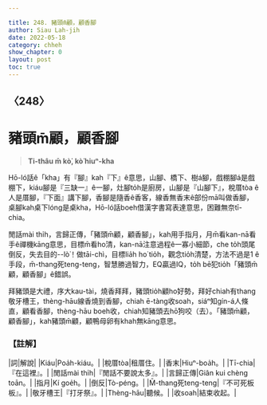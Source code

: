 ```yaml
---

title: 248. 豬頭m̄顧，顧香腳
author: Siau Lah-jih
date: 2022-05-18
category: chheh
show_chapter: 0
layout: post
toc: true
---
```

  
## 〈248〉
# 豬頭m̄顧，顧香腳
>**Ti-thâu m̄ kò͘, kò͘ hiuⁿ-kha**
 
Hō-ló話ê「kha」有『腳』kah『下』ê意思，山腳、橋下、樹á腳，戲棚腳á是戲棚下，kiáu腳是『三缺一』ê一腳，灶腳to̍h是廚房，山腳是『山腳下』，稅厝tòa ê人是厝腳，『下面』講下腳，香腳是隨香ê香客，線香無香末ê部份mā叫做香腳，桌腳kah桌下lóng是桌kha，Hō-ló話boeh借漢字書寫表達意思，困難無奈tī-chia。

閒話mài thi̍h，言歸正傳，「豬頭m̄顧，顧香腳」，kah用手指月，月m̄看kan-nā看手ê禪機kāng意思，目標m̄看ho͘清，kan-nā注意過程ê一寡小細節，che to̍h頭尾倒反，失去目的--lò͘！做tāi-chì，目標lia̍h ho͘ tio̍h，觀念tio̍h清楚，方法不過是1 ê手段，m̄-thang死teng-teng，智慧勝過智力，EQ贏過IQ，to̍h bē犯tio̍h「豬頭m̄顧，顧香腳」ê錯誤。

拜豬頭是大禮，序大kau-tài，燒香拜拜，豬頭tio̍h顧ho͘好勢，拜好chiah有thang敬牙槽王，thèng-hāu線香燒到香腳，chiah ē-tàng收soah，siáⁿ知gín-á人條直，顧看香腳，thèng-hāu boeh收，chiah知豬頭去hō͘狗咬（去）。「豬頭m̄顧，顧香腳」，kah豬頭m̄顧，顧鴨母卵有khah無kāng意思。

### 【註解】

|詞|解說|
|Kiáu|Poa̍h-kiáu。|
|稅厝tòa|租厝住。|
|香末|Hiuⁿ-boa̍h。|
|Tī-chia|『在這裡』。|
|閒話mài thi̍h|『閒話不要說太多』。|
|言歸正傳|Giân kui chèng toān。|
|指月|Kí goe̍h。|
|倒反|Tò-péng。|
|M̄-thang死teng-teng|『不可死板板』。|
|敬牙槽王|『打牙祭』。|
|Thèng-hāu|聽候。|
|收soah|結束收起。|

